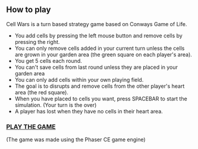 ## How to play
Cell Wars is a turn based strategy game based on Conways Game of Life. 
- You add cells by pressing the left mouse button and remove cells by pressing the right. 
- You can only remove cells added in your current turn unless the cells are grown in your garden area (the green square on each player's area). 
- You get 5 cells each round.
- You can't save cells from last round unless they are placed in your garden area
- You can only add cells within your own playing field. 
- The goal is to disrupts and remove cells from the other player's heart area (the red square).
- When you have placed to cells you want, press SPACEBAR to start the simulation. (Your turn is the over)
- A player has lost when they have no cells in their heart area.

### [PLAY THE GAME](http://htmlpreview.github.com/?https://github.com/NilasRD/Cell-Wars/blob/master/Game%20of%20Life%20Wars/index.html)

(The game was made using the Phaser CE game engine)


